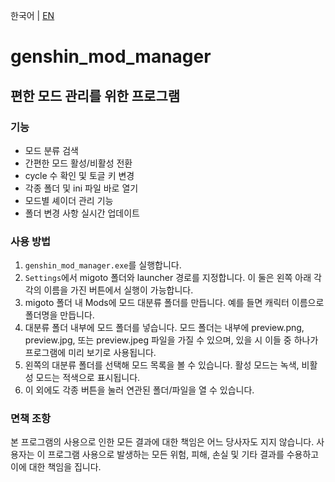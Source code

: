 한국어 | [EN](README_EN.md)

# genshin_mod_manager

## 편한 모드 관리를 위한 프로그램

### 기능

* 모드 분류 검색
* 간편한 모드 활성/비활성 전환
* cycle 수 확인 및 토글 키 변경
* 각종 폴더 및 ini 파일 바로 열기
* 모드별 셰이더 관리 기능
* 폴더 변경 사항 실시간 업데이트

### 사용 방법

1. `genshin_mod_manager.exe`를 실행합니다.
2. `Settings`에서 migoto 폴더와 launcher 경로를 지정합니다. 이 둘은 왼쪽 아래 각각의 이름을 가진 버튼에서 실행이 가능합니다.
3. migoto 폴더 내 Mods에 모드 대분류 폴더를 만듭니다. 예를 들면 캐릭터 이름으로 폴더명을 만듭니다.
4. 대분류 폴더 내부에 모드 폴더를 넣습니다. 모드 폴더는 내부에 preview.png, preview.jpg, 또는 preview.jpeg 파일을 가질 수 있으며, 있을 시 이들
   중 하나가 프로그램에 미리 보기로 사용됩니다.
5. 왼쪽의 대분류 폴더를 선택해 모드 목록을 볼 수 있습니다. 활성 모드는 녹색, 비활성 모드는 적색으로 표시됩니다.
6. 이 외에도 각종 버튼을 눌러 연관된 폴더/파일을 열 수 있습니다.

### 면책 조항

본 프로그램의 사용으로 인한 모든 결과에 대한 책임은 어느 당사자도 지지 않습니다. 사용자는 이 프로그램 사용으로 발생하는 모든 위험, 피해, 손실 및 기타 결과를 수용하고 이에
대한 책임을 집니다.
